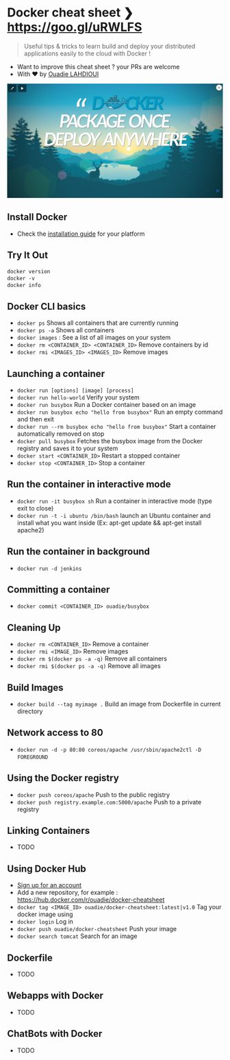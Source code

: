 # Docker cheat sheet ❯ https://goo.gl/uRWLFS
> Useful tips & tricks to learn build and deploy your distributed applications easily to the cloud with Docker !

- Want to improve this cheat sheet ? your PRs are welcome
- With :heart: by [Ouadie LAHDIOUI](http://www.twitter.com/lahdiouiouadie)

<p align="center">
	<a href="https://goo.gl/uRWLFS" target="_blank">
	    <img src="assets/talk-splash-screen.png">
	</a>
</p>

## Install Docker
- Check the [installation guide](http://docs.docker.com/engine/installation) for your platform

## Try It Out
```
docker version
docker -v
docker info
```

## Docker CLI basics
- ```docker ps``` Shows all containers that are currently running
- ```docker ps -a``` Shows all containers
- ```docker images``` : See a list of all images on your system
- ```docker rm <CONTAINER_ID> <CONTAINER_ID>``` Remove containers by id
- ```docker rmi <IMAGES_ID> <IMAGES_ID>``` Remove images

## Launching a container
- ```docker run [options] [image] [process]```
- ```docker run hello-world``` Verify your system
- ```docker run busybox``` Run a Docker container based on an image
- ```docker run busybox echo "hello from busybox"```  Run an empty command and then exit
- ```docker run --rm busybox echo "hello from busybox"``` Start a container automatically removed on stop
- ```docker pull busybox``` Fetches the busybox image from the Docker registry and saves it to your system
- ```docker start <CONTAINER_ID>``` Restart a stopped container
- ```docker stop <CONTAINER_ID>``` Stop a container

## Run the container in interactive mode
- ```docker run -it busybox sh``` Run a container in interactive mode (type exit to close)
- ```docker run -t -i ubuntu /bin/bash``` launch an Ubuntu container and install what you want inside (Ex: apt-get update && apt-get install apache2) 

## Run the container in background 
- ```docker run -d jenkins```

## Committing a container
- ```docker commit <CONTAINER_ID> ouadie/busybox```   

## Cleaning Up
- ```docker rm <CONTAINER_ID>``` Remove a container
- ```docker rmi <IMAGE_ID>``` Remove images
- ```docker rm $(docker ps -a -q)``` Remove all containers
- ```docker rmi $(docker ps -a -q)``` Remove all images

## Build Images
- ```docker build --tag myimage .``` Build an image from Dockerfile in current directory

## Network access to 80
- ```docker run -d -p 80:80 coreos/apache /usr/sbin/apache2ctl -D FOREGROUND```

## Using the Docker registry
- ```docker push coreos/apache``` Push to the public registry    
- ```docker push registry.example.com:5000/apache``` Push to a private registry    

## Linking Containers
- TODO

## Using Docker Hub
- [Sign up for an account](https://hub.docker.com/register/)
- Add a new repository, for example : https://hub.docker.com/r/ouadie/docker-cheatsheet
- ```docker tag <IMAGE_ID> ouadie/docker-cheatsheet:latest|v1.0``` Tag your docker image using
- ```docker login``` Log in 
- ```docker push ouadie/docker-cheatsheet``` Push your image 
- ```docker search tomcat``` Search for an image 
  
  
## Dockerfile
- TODO

## Webapps with Docker
- TODO   

## ChatBots with Docker
- TODO   

